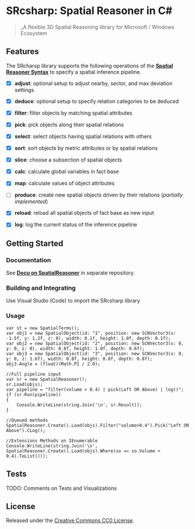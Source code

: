 # SRcsharp: Spatial Reasoner in C#

> _A flexible 3D Spatial Reasoning library for Microsoft / Windows Ecosystem

## Features

The SRcharsp library supports the following operations of the [__Spatial Reasoner Syntax__](https://github.com/metason/SpatialReasoner#syntax-of-spatial-inference-pipeline) to specify a spatial inference pipeline.

- [x] __adjust__: optional setup to adjust nearby, sector, and max deviation settings
- [x] __deduce__: optional setup to specify relation categories to be deduced
- [x] __filter__: filter objects by matching spatial attributes
- [x] __pick__: pick objects along their spatial relations
- [x] __select__: select objects having spatial relations with others
- [x] __sort__: sort objects by metric attributes or by spatial relations
- [x] __slice__: choose a subsection of spatial objects 
- [x] __calc__: calculate global variables in fact base
- [x] __map__: calculate values of object attributes
- [ ] __produce__: create new spatial objects driven by their relations (_partially implemented_)
- [x] __reload__: reload all spatial objects of fact base as new input
- [x] __log__: log the current status of the inference pipeline


## Getting Started

### Documentation

See [__Docu on SpatialReasoner__](https://github.com/metason/SpatialReasoner) in separate repository.

### Building and Integrating

Use Visual Studio (Code) to import the SRcsharp library

### Usage

```
var st = new SpatialTerms();
var obj1 = new SpatialObject(id: "1", position: new SCNVector3(x: -1.5f, y: 1.2f, z: 0), width: 0.1f, height: 1.0f, depth: 0.1f);
var obj2 = new SpatialObject(id: "2", position: new SCNVector3(x: 0, y: 0, z: 0), width: 0.8f, height: 1.0f, depth: 0.6f);
var obj3 = new SpatialObject(id: "3", position: new SCNVector3(x: 0, y: 0, z: 1.6f), width: 0.8f, height: 0.8f, depth: 0.8f);
obj3.Angle = (float)(Math.PI / 2.0);

//Full pipeline input
var sr = new SpatialReasoner();
sr.Load(objs);
var pipeline = "filter(volume > 0.4) | pick(Left OR Above) | log()";
if (sr.Run(pipeline))
{
    Console.WriteLine(string.Join('\n', sr.Result));
}

//Queued methods
SpatialReasoner.Create().Load(objs).Filter("volume>0.4").Pick("Left OR Above").CLog();

//Extensions Methods on IEnumerable
Console.WriteLine(string.Join('\n', SpatialReasoner.Create().Load(objs).Where(so => so.Volume > 0.4).ToList()));
```

## Tests

TODO: Comments on Tests and Visualizations

## License

Released under the [Creative Commons CC0 License](LICENSE).
